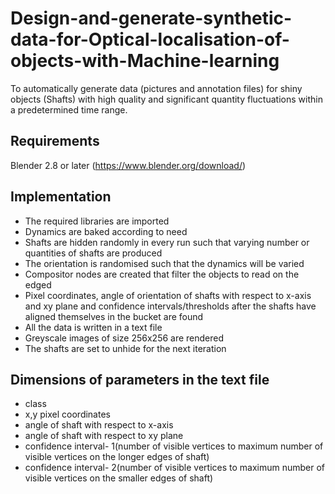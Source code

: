 # Design-and-generate-synthetic-data-for-Optical-localisation-of-objects-with-Machine-learning

To automatically generate data (pictures and annotation files) for shiny objects (Shafts) with high quality and significant quantity fluctuations within a predetermined time range.

## Requirements
Blender 2.8 or later (https://www.blender.org/download/)

## Implementation
* The required libraries are imported
* Dynamics are baked according to need
* Shafts are hidden randomly in every run such that varying number or quantities of shafts are produced
* The orientation is randomised such that the dynamics will be varied
* Compositor nodes are created that filter the objects to read on the edged
* Pixel coordinates, angle of orientation of shafts with respect to x-axis and xy plane and confidence intervals/thresholds after the shafts have aligned themselves in the bucket are found
* All the data is written in a text file
* Greyscale images of size 256x256 are rendered
* The shafts are set to unhide for the next iteration

## Dimensions of parameters in the text file 
* class
* x,y pixel coordinates
* angle of shaft with respect to x-axis
* angle of shaft with respect to xy plane
* confidence interval- 1(number of visible vertices to maximum number of visible vertices on the longer edges of shaft)
* confidence interval- 2(number of visible vertices to maximum number of visible vertices on the smaller edges of shaft)

